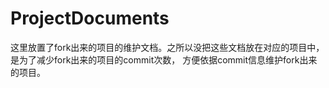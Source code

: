 ProjectDocuments
================

这里放置了fork出来的项目的维护文档。之所以没把这些文档放在对应的项目中，是为了减少fork出来的项目的commit次数，
方便依据commit信息维护fork出来的项目。
